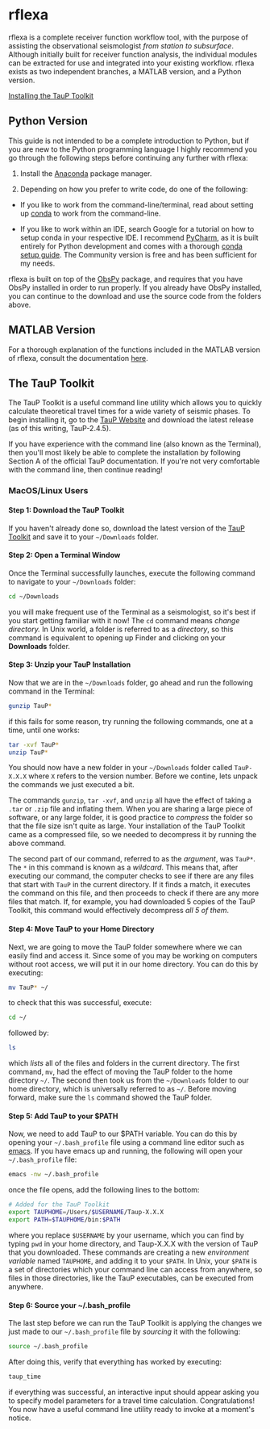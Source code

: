 # rflexa

rflexa is a complete receiver function workflow tool,
with the purpose of assisting the observational seismologist *from
station to subsurface*. Although initially built for receiver function
analysis, the individual modules can be extracted for use and
integrated into your existing workflow. rflexa exists as two independent
branches, a MATLAB version, and a Python version.

[Installing the TauP Toolkit](###the-taup-toolkit)

## Python Version
This guide is not intended to be a complete introduction to Python,
but if you are new to the Python programming language I highly
recommend you go through the following steps before continuing any
further with rflexa:

1. Install the [Anaconda](https://www.anaconda.com/distribution/) package manager.  

2. Depending on how you prefer to write code, do one of the following:  

* If you like to work from the command-line/terminal, read about setting
up
[conda](https://docs.conda.io/projects/conda/en/latest/user-guide/getting-started.html)
to work from the command-line.

* If you like to work within an IDE, search Google for a tutorial on how
to setup conda in your respective IDE. I recommend
[PyCharm](https://www.jetbrains.com/pycharm/download/#section=mac), as
it is built entirely for Python development and comes with a thorough
[conda setup
guide](https://www.jetbrains.com/help/pycharm/conda-support-creating-conda-virtual-environment.html). The
Community version is free and has been sufficient for my needs.

rflexa is built on top of the
[ObsPy](https://github.com/obspy/obspy/wiki/Installation-via-Anaconda)
package, and requires that you have ObsPy installed in order to run
properly. If you already have ObsPy installed, you can continue to the
download and use the source code from the folders above.

## MATLAB Version
For a thorough explanation of the functions included in the MATLAB version of rflexa,
consult the documentation [here](https://github.com/alexburky/rflexa).

## The TauP Toolkit
The TauP Toolkit is a useful command line utility which allows you to quickly calculate theoretical
travel times for a wide variety of seismic phases. To begin installing it, go to
the [TauP Website](https://www.seis.sc.edu/taup/) and download the latest release
(as of this writing, TauP-2.4.5).

If you have experience with the command line (also known as the Terminal), then you'll most likely
be able to complete the installation by following Section A of the official TauP documentation. If you're
not very comfortable with the command line, then continue reading!

### MacOS/Linux Users

#### Step 1: Download the TauP Toolkit
If you haven't already done so, download the latest version of the [TauP Toolkit](https://www.seis.sc.edu/taup/) and save it to your `~/Downloads` folder.

#### Step 2: Open a Terminal Window
Once the Terminal successfully launches, execute the following command to navigate to your `~/Downloads` folder:
```bash
cd ~/Downloads
```
you will make frequent use of the Terminal as a seismologist, so it's best if you start
getting familiar with it now! The `cd` command means *change directory.* In Unix world,
a folder is referred to as a *directory*, so this command is equivalent to opening up
Finder and clicking on your **Downloads** folder.

#### Step 3: Unzip your TauP Installation
Now that we are in the `~/Downloads` folder, go ahead and run the following command in the Terminal:
```bash
gunzip TauP*
```
if this fails for some reason, try running the following commands, one at a time, until one works:
```bash
tar -xvf TauP*
unzip TauP*
```
You should now have a new folder in your `~/Downloads` folder called `TauP-X.X.X` where `X` refers to
the version number. Before we contine, lets unpack the commands we just executed a bit.

The commands `gunzip`, `tar -xvf`, and `unzip` all have the effect of taking a `.tar` or `.zip` file and
inflating them. When you are sharing a large piece of software, or any large folder, it is good practice
to *compress* the folder so that the file size isn't quite as large. Your installation of the TauP Toolkit
came as a compressed file, so we needed to decompress it by running the above command.

The second part of our command, referred to as the *argument*, was `TauP*`. The `*` in this command is known
as a *wildcard*. This means that, after executing our command, the computer checks to see if there are any files
that start with `TauP` in the current directory. If it finds a match, it executes the command on this file, and
then proceeds to check if there are any more files that match. If, for example, you had downloaded 5 copies of
the TauP Toolkit, this command would effectively decompress *all 5 of them*.

#### Step 4: Move TauP to your Home Directory
Next, we are going to move the TauP folder somewhere where we can easily find and access it. Since some of you
may be working on computers without root access, we will put it in our home directory. You can do this by
executing:
```bash
mv TauP* ~/
```
to check that this was successful, execute:
```bash
cd ~/
```
followed by:
```bash
ls
```
which *lists* all of the files and folders in the current directory. The first command, `mv`, had the effect
of moving the TauP folder to the home directory `~/`. The second then took us from the `~/Downloads` folder to
our home directory, which is universally referred to as `~/`. Before moving forward, make sure the `ls` command
showed the TauP folder.

#### Step 5: Add TauP to your $PATH
Now, we need to add TauP to our $PATH variable. You can do this by opening your `~/.bash_profile` file
using a command line editor such as [emacs](https://www.gnu.org/software/emacs/tour/). If you have emacs
up and running, the following will open your `~/.bash_profile` file:
```bash
emacs -nw ~/.bash_profile
```
once the file opens, add the following lines to the bottom:
```bash
# Added for the TauP Toolkit
export TAUPHOME=/Users/$USERNAME/Taup-X.X.X
export PATH=$TAUPHOME/bin:$PATH
```
where you replace `$USERNAME` by your username, which you can find by typing `pwd` in your home directory, and Taup-X.X.X with the version of TauP that you downloaded. These commands are creating a new *environment variable* named
`TAUPHOME`, and adding it to your `$PATH`. In Unix, your `$PATH` is a set of directories which your command line
can access from anywhere, so files in those directories, like the TauP executables, can be executed from anywhere.

#### Step 6: Source your ~/.bash_profile
The last step before we can run the TauP Toolkit is applying the changes we just made to our `~/.bash_profile`
file by *sourcing* it with the following:
```bash
source ~/.bash_profile
```
After doing this, verify that everything has worked by executing:
```bash
taup_time
```
if everything was successful, an interactive input should appear asking you to specify model parameters for
a travel time calculation. Congratulations! You now have a useful command line utility ready to invoke at a
moment's notice.
